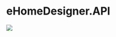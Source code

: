 # eHomeDesigner.API

[![](https://tokei.rs/b1/github/KurnakovMaksim/eHomeDesigner.API)](https://github.com/KurnakovMaksim/eHomeDesigner.API)